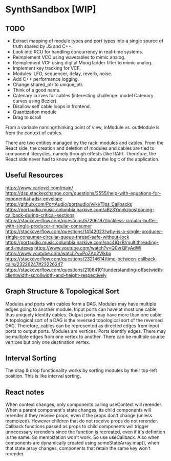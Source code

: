 # SynthSandbox [WIP]

## TODO

- Extract mapping of module types and port types into a single source of truth shared by JS and C++.
- Look into RCU for handling concurrency in real-time systems.
- Reimplement VCO using wavetables to mimic analog.
- Reimplement VCF using digital Moog ladder filter to mimic analog.
- Implement key tracking for VCF.
- Modules: LFO, sequencer, delay, reverb, noise.
- Add C++ performance logging.
- Change shared_ptr to unique_ptr.
- Think of a good name.
- Catenary curves for cables (interesting challenge: model Catenary curves using Bezier).
- Disallow self cable loops in frontend.
- Quantization module
- Drag to scroll

From a variable naming/thinking point of view, inModule vs. outModule is from the context of cables.

There are two entities managed by the rack: modules and cables.
From the React side, the creation and deletion of modules and cables are tied to component lifecycles, namely through effects (like RAII). Therefore, the React side never had to know anything about the logic of the application.

## Useful Resources

https://www.earlevel.com/main/
https://dsp.stackexchange.com/questions/2555/help-with-equations-for-exponential-adsr-envelope
https://github.com/PortAudio/portaudio/wiki/Tips_Callbacks
https://portaudio.music.columbia.narkive.com/aBz3Ymnk/postponing-callback-during-critical-sections
https://stackoverflow.com/questions/57206197/lockless-circular-buffer-with-single-producer-singular-consumer
https://stackoverflow.com/questions/14142023/why-is-a-single-producer-single-consumer-circular-queue-thread-safe-without-lock
https://portaudio.music.columbia.narkive.com/snc4IQsB/multithreading-and-mutexes
https://www.youtube.com/watch?v=Q0vrQFyAdWI
https://www.youtube.com/watch?v=PoZAo2Vikbo
https://stackoverflow.com/questions/23214614/time-between-callback-calls/23226247#23226247
https://stackoverflow.com/questions/21064101/understanding-offsetwidth-clientwidth-scrollwidth-and-height-respectively

## Graph Structure & Topological Sort

Modules and ports with cables form a DAG.
Modules may have multiple edges going to another module.
Input ports can have at most one cable, thus uniquely identify cables.
Output ports may have more than one cable.
A topological sort of a DAG is the reversed topological sort of the reversed DAG. Therefore, cables can be represented as directed edges from input ports to output ports.
Modules are vertices. Ports identify edges. There may be multiple edges from one vertex to another.
There can be multiple source vertices but only one destination vertex.

## Interval Sorting

The drag & drop functionality works by sorting modules by their top-left position. This is like
interval sorting. 

## React notes

When context changes, only components calling useContext will rerender.
When a parent component's state changes, its child components will rerender if they receive props,
even if the props don't change (unless memoized). However children that do not receive props do not
rerender.
Callback functions passed as props to child components will trigger unnecessary rerenders since the
function is recreated, even if it's definition is the same. So memoization won't work. So use
useCallback.
Also when components are dynamically created using someStateArray.map(), when that state array changes,
components that retain the same key won't rerender.
